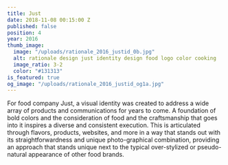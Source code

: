 ```yaml
---
title: Just
date: 2018-11-08 00:15:00 Z
published: false
position: 4
year: 2016
thumb_image:
  image: "/uploads/rationale_2016_justid_0b.jpg"
  alt: rationale design just identity design food logo color cooking
  image_ratio: 3-2
  color: "#131313"
is_featured: true
og_image: "/uploads/rationale_2016_justid_og1a.jpg"
---
```


For food company Just, a visual identity was created to address a wide array of
products and communications for years to come. A foundation of bold colors
and the consideration of food and the craftsmanship that goes into it inspires
a diverse and consistent execution. This is articulated through flavors, products, websites, and more in a way that stands out with its straightforwardness and unique photo-graphical combination, providing an approach that stands unique next to the typical over-stylized or pseudo-natural appearance of other food brands.